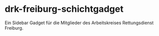 drk-freiburg-schichtgadget
==========================
Ein Sidebar Gadget für die Mitglieder des Arbeitskreises Rettungsdienst Freiburg.

